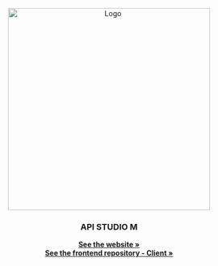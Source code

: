 <a name="home"></a>

<!-- INTRODUCTION -->

<div align="center">
  <a href="#">
    <img src="#" alt="Logo" width="400">
  </a>

  <p align="center">
    <h3 align="center">API STUDIO M</h3>
    <a href="#"><strong>See the website »</strong></a>
    <br />
    <a href="https://github.com/RafaMojica/Studio-M-Client"><strong>See the frontend repository - Client »</strong></a>
    <br />
  </p>
</div>
